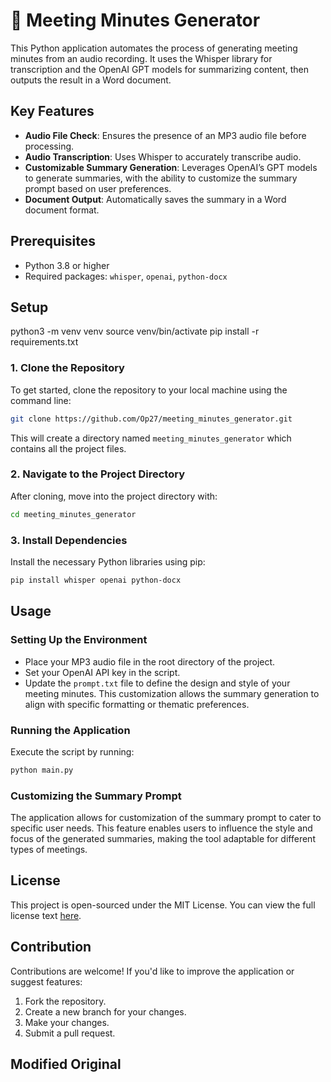 # 📝 Meeting Minutes Generator
This Python application automates the process of generating meeting minutes from an audio recording. It uses the Whisper library for transcription and the OpenAI GPT models for summarizing content, then outputs the result in a Word document.

## Key Features
- **Audio File Check**: Ensures the presence of an MP3 audio file before processing.
- **Audio Transcription**: Uses Whisper to accurately transcribe audio.
- **Customizable Summary Generation**: Leverages OpenAI’s GPT models to generate summaries, with the ability to customize the summary prompt based on user preferences.
- **Document Output**: Automatically saves the summary in a Word document format.

## Prerequisites
- Python 3.8 or higher
- Required packages: `whisper`, `openai`, `python-docx`

## Setup

python3 -m venv venv
source venv/bin/activate
pip install -r requirements.txt



### 1. Clone the Repository
To get started, clone the repository to your local machine using the command line:

   ```bash
   git clone https://github.com/Op27/meeting_minutes_generator.git
   ```

This will create a directory named `meeting_minutes_generator` which contains all the project files.

### 2. Navigate to the Project Directory
After cloning, move into the project directory with:

   ```bash
   cd meeting_minutes_generator
   ```

### 3. Install Dependencies
Install the necessary Python libraries using pip:

   ```bash
   pip install whisper openai python-docx
   ```

## Usage
### Setting Up the Environment
- Place your MP3 audio file in the root directory of the project.
- Set your OpenAI API key in the script.
- Update the `prompt.txt` file to define the design and style of your meeting minutes. This customization allows the summary generation to align with specific formatting or thematic preferences.

### Running the Application
Execute the script by running:

   ```bash
   python main.py
   ```

### Customizing the Summary Prompt
The application allows for customization of the summary prompt to cater to specific user needs. This feature enables users to influence the style and focus of the generated summaries, making the tool adaptable for different types of meetings.

## License
This project is open-sourced under the MIT License. You can view the full license text [here](https://opensource.org/licenses/MIT).

## Contribution
Contributions are welcome! If you'd like to improve the application or suggest features:
1. Fork the repository.
2. Create a new branch for your changes.
3. Make your changes.
4. Submit a pull request.


## Modified Original 
